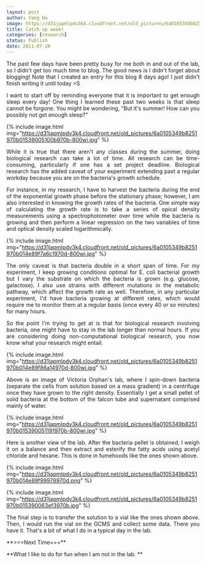```yaml
---
layout: post
author: Yang Hu
image: https://d31japmlpdv3k4.cloudfront.net/old_pictures/6a0105349b8251970b015390042570970b-800wi.jpg
title: Catch up week!
categories: [research]
status: Publish
date: 2011-07-20
---
```



<p style="text-align: justify;">The past few days have been pretty busy for me both in and out of the lab, so I didn't get too much time to blog. The good news is I didn't forget about blogging! Note that I created an entry for this blog 8 days ago! I just didn't finish writing it until today =S

<p style="text-align: justify;">I want to start off by reminding everyone that it is important to get enough sleep every day! One thing I learned these past two weeks is that sleep cannot be forgone. You might be wondering, "But it's summer! How can you possibly not get enough sleep?"

{% include image.html img="https://d31japmlpdv3k4.cloudfront.net/old_pictures/6a0105349b8251970b01539005100b970b-800wi.jpg" %}
<p style="text-align: justify;">While it is true that there aren't any classes during the summer, doing biological research can take a lot of time. All research can be time-consuming, particularly if one has a set project deadline. Biological research has the added caveat of your experiment extending past a regular workday because you are on the bacteria's growth schedule.

<p style="text-align: justify;">For instance, in my research, I have to harvest the bacteria during the end of the exponential growth phase before the stationary phase; however, I am also interested in knowing the growth rates of the bacteria. One simple way of calculating the growth rate is to take a series of opical density measurements using a spectrophotometer over time while the bacteria is growing and then perform a linear regression on the two variables of time and optical density scaled logarithmically.


{% include image.html img="https://d31japmlpdv3k4.cloudfront.net/old_pictures/6a0105349b8251970b014e89f7a6c1970d-800wi.jpg" %}
<p style="text-align: justify;">The only caveat is that bacteria double in a short span of time. For my experiment, I keep growing conditions optimal for E. coli bacterial growth but I vary the substrate on which the bacteria is grown (e.g. glucose, galactose). I also use strains with different mutations in the metabolic pathway, which affect the growth rate as well. Therefore, in any particular experiment, I'd have bacteria growing at different rates, which would require me to monitor them at a regular basis (once every 40 or so minutes) for many hours.

<p style="text-align: justify;">So the point I'm trying to get at is that for biological research involving bacteria, one might have to stay in the lab longer than normal hours. If you are considering doing non-computational biological research, you now know what your research might entail.


{% include image.html img="https://d31japmlpdv3k4.cloudfront.net/old_pictures/6a0105349b8251970b014e89f86a14970d-800wi.jpg" %}
<p style="text-align: justify;">Above is an image of Victoria Orphan's lab, where I spin-down bacteria (separate the cells from solution based on a mass gradient) in a centrifuge once they have grown to the right density. Essentially I get a small pellet of solid bacteria at the bottom of the falcon tube and supernatant comprised mainly of water.


{% include image.html img="https://d31japmlpdv3k4.cloudfront.net/old_pictures/6a0105349b8251970b015390051191970b-800wi.jpg" %}
<p style="text-align: justify;">Here is another view of the lab. After the bacteria pellet is obtained, I weigh it on a balance and then extract and esterify the fatty acids using acetyl chloride and hexane. This is done in fumehoods like the ones shown above.


{% include image.html img="https://d31japmlpdv3k4.cloudfront.net/old_pictures/6a0105349b8251970b014e89f99978970d.png" %}


{% include image.html img="https://d31japmlpdv3k4.cloudfront.net/old_pictures/6a0105349b8251970b015390063ef3970b.jpg" %}
<p style="text-align: justify;">The final step is to transfer the solution to a vial like the ones shown above. Then, I would run the vial on the GCMS and collect some data. There you have it. That's a bit of what I do in a typical day in the lab.

<p style="text-align: justify;">**===Next Time===**

<p style="text-align: justify;">**What I like to do for fun when I am not in the lab. **

